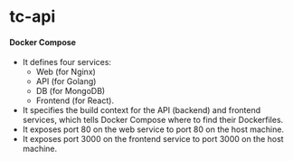 # tc-api

#### Docker Compose

- It defines four services:
  - Web (for Nginx)
  - API (for Golang)
  - DB (for MongoDB)
  - Frontend (for React).
- It specifies the build context for the API (backend) and frontend services, which tells Docker Compose where to find their Dockerfiles.
- It exposes port 80 on the web service to port 80 on the host machine.
- It exposes port 3000 on the frontend service to port 3000 on the host machine.
